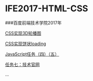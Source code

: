 # IFE2017-HTML-CSS
###百度前端技术学院2017年

[CSS实现3D轮播图](http://htmlpreview.github.io/?https://github.com/CLovefree/IFE2017-HTML-CSS/blob/master/CSS%E5%AE%9E%E7%8E%B03D%E8%BD%AE%E6%92%AD%E5%9B%BE/CSS3-3D-carousel.html)

[CSS实现饼状loading](http://htmlpreview.github.io/?https://github.com/CLovefree/IFE2017-HTML-CSS/blob/master/CSS%E5%AE%9E%E7%8E%B0%E9%A5%BC%E7%8A%B6loading/css3-loading.html)

[JavaScript任务（四）（五）](http://htmlpreview.github.io/?https://github.com/CLovefree/IFE2017-HTML-CSS/blob/master/JavaScript%E4%BB%BB%E5%8A%A1%EF%BC%88%E5%9B%9B%EF%BC%89%EF%BC%88%E4%BA%94%EF%BC%89%EF%BC%9A%E5%9F%BA%E7%A1%80JavaScript%E7%BB%83%E4%B9%A0/index2.html)

[任务七：技术官网 ](http://htmlpreview.github.io/?https://github.com/CLovefree/IFE2017-HTML-CSS/blob/master/%E4%BB%BB%E5%8A%A1%E4%B8%83%EF%BC%9A%E5%AE%9E%E7%8E%B0%E5%B8%B8%E8%A7%81%E7%9A%84%E6%8A%80%E6%9C%AF%E4%BA%A7%E5%93%81%E5%AE%98%E7%BD%91%E7%9A%84%E9%A1%B5%E9%9D%A2%E6%9E%B6%E6%9E%84%E5%8F%8A%E6%A0%B7%E5%BC%8F%E5%B8%83%E5%B1%80/index.html)

...